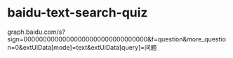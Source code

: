 # baidu-text-search-quiz
graph.baidu.com/s?sign=00000000000000000000000000000000&amp;f=question&amp;more_question=0&amp;extUiData[mode]=text&amp;extUiData[query]=问题
